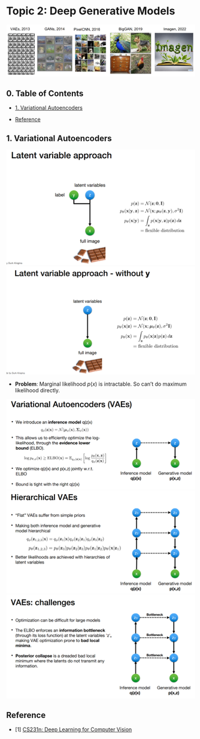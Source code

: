 # Topic 2: Deep Generative Models

![](./topic2.png)

## 0. Table of Contents

- [1. Variational Autoencoders](#1-variational-autoencoders)

- [Reference](#reference)


## 1. Variational Autoencoders

![](./vae-latent-approach.png)
![](./vae-latent-approach-without_y.png)

- __Problem__: Marginal likelihood $p(x)$ is intractable. So can’t do maximum likelihood directly.

![](./vae-vae.png)
![](./vae-hierarchical-vae.png)
![](./vae-challenges.png)

## Reference

- [1] [CS231n: Deep Learning for Computer Vision](http://cs231n.stanford.edu/index.html)